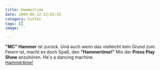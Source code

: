```yaml
---
title: Hammertime
date: 2009-06-12 22:03:55
category: Surfen
tags: []
image: ''

---
```


**"MC" Hammer** ist zurück. Und auch wenn das vielleicht kein Grund zum Feiern ist, macht es doch Spaß, den **"Hammertime!"** Mix der **Press Play Show** anzuhören. He's a dancing machine.  
[Hammertime!](http://www.thepressplayshow.com/?p=5743)
